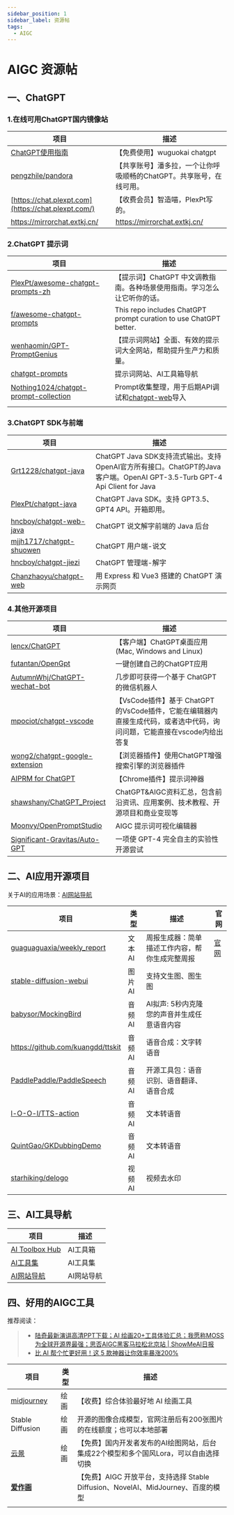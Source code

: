 ```yaml
---
sidebar_position: 1
sidebar_label: 资源帖
tags:
  - AIGC
---
```


# AIGC 资源帖

## 一、ChatGPT

### 1.在线可用ChatGPT国内镜像站

| **项目**                                                  | **描述**                                                     |
| --------------------------------------------------------- | ------------------------------------------------------------ |
| [ChatGPT使用指南](http://doc.wuguokai.cn/s/xPq1iNw_v)     | 【免费使用】wuguokai chatgpt                                 |
| [pengzhile/pandora](https://github.com/pengzhile/pandora) | 【共享账号】潘多拉，一个让你呼吸顺畅的ChatGPT。共享账号，在线可用。 |
| [https://chat.plexpt.com](https://chat.plexpt.com/)       | 【收费会员】智造喵，PlexPt写的。                             |
| <https://mirrorchat.extkj.cn/>                              | <https://mirrorchat.extkj.cn/>                                 |

### 2.ChatGPT 提示词

| **项目**                                                     | **描述**                                                     |
| ------------------------------------------------------------ | ------------------------------------------------------------ |
| [PlexPt/awesome-chatgpt-prompts-zh](https://github.com/PlexPt/awesome-chatgpt-prompts-zh) | 【提示词】ChatGPT 中文调教指南。各种场景使用指南。学习怎么让它听你的话。 |
| [f/awesome-chatgpt-prompts](https://github.com/f/awesome-chatgpt-prompts) | This repo includes ChatGPT prompt curation to use ChatGPT better. |
| [wenhaomin/GPT-PromptGenius](https://github.com/wenhaomin/GPT-PromptGenius) | 【提示词网站】全面、有效的提示词大全网站，帮助提升生产力和质量。 |
| [chatgpt-prompts](https://www.quanzhan.co/ai/chatgpt-prompts) | 提示词网站、AI工具箱导航                                     |
| [Nothing1024/chatgpt-prompt-collection](https://github.com/Nothing1024/chatgpt-prompt-collection) | Prompt收集整理，用于后期API调试和[chatgpt-web](https://github.com/Chanzhaoyu/chatgpt-web)导入 |
|                                                              |                                                              |

### 3.ChatGPT SDK与前端

| **项目**                                                     | **描述**                                                     |
| ------------------------------------------------------------ | ------------------------------------------------------------ |
| [Grt1228/chatgpt-java](https://github.com/Grt1228/chatgpt-java) | ChatGPT Java SDK支持流式输出。支持OpenAI官方所有接口。ChatGPT的Java客户端。OpenAI GPT-3.5-Turb GPT-4 Api Client for Java |
| [PlexPt/chatgpt-java](https://github.com/PlexPt/chatgpt-java) | ChatGPT Java SDK。支持 GPT3.5、 GPT4 API。开箱即用。         |
| [hncboy/chatgpt-web-java](https://github.com/hncboy/chatgpt-web-java) | ChatGPT 说文解字前端的 Java 后台                             |
| [mjjh1717/chatgpt-shuowen](https://github.com/mjjh1717/chatgpt-shuowen) | ChatGPT 用户端-说文                                          |
| [hncboy/chatgpt-jiezi](https://github.com/hncboy/chatgpt-jiezi) | ChatGPT 管理端-解字                                          |
| [Chanzhaoyu/chatgpt-web](https://github.com/Chanzhaoyu/chatgpt-web) | 用 Express 和 Vue3 搭建的 ChatGPT 演示网页                   |

### 4.其他开源项目

| **项目**                                                     | **描述**                                                     |
| ------------------------------------------------------------ | ------------------------------------------------------------ |
| [lencx/ChatGPT](https://github.com/lencx/ChatGPT)            | 【客户端】ChatGPT桌面应用(Mac, Windows and Linux)            |
| [futantan/OpenGpt](https://github.com/futantan/OpenGpt)      | 一键创建自己的ChatGPT应用                                    |
| [AutumnWhj/ChatGPT-wechat-bot](https://github.com/AutumnWhj/ChatGPT-wechat-bot) | 几步即可获得一个基于 ChatGPT 的微信机器人                    |
| [mpociot/chatgpt-vscode](https://github.com/mpociot/chatgpt-vscode) | 【VsCode插件】基于 ChatGPT 的VsCode插件，它能在编辑器内直接生成代码，或者选中代码，询问问题，它能直接在vscode内给出答复 |
| [wong2/chatgpt-google-extension](https://github.com/wong2/chatgpt-google-extension) | 【浏览器插件】使用ChatGPT增强搜索引擎的浏览器插件            |
| [AIPRM for ChatGPT](https://www.aiprm.com/)                  | 【Chrome插件】提示词神器                                     |
| [shawshany/ChatGPT_Project](https://github.com/shawshany/ChatGPT_Project) | ChatGPT&AIGC资料汇总，包含前沿资讯、应用案例、技术教程、开源项目和商业变现等 |
| [Moonvy/OpenPromptStudio](https://github.com/Moonvy/OpenPromptStudio) | AIGC 提示词可视化编辑器                                      |
| [Significant-Gravitas/Auto-GPT](https://github.com/Significant-Gravitas/Auto-GPT) | 一项使 GPT-4 完全自主的实验性开源尝试                        |

## 二、AI应用开源项目

关于AI的应用场景：[AI网站导航](https://123.lingduquan.com/)

| **项目**                                                     | 类型   | **描述**                                       | 官网                                                  |
| ------------------------------------------------------------ | ------ | ---------------------------------------------- | ----------------------------------------------------- |
| [guaguaguaxia/weekly_report](https://github.com/guaguaguaxia/weekly_report) | 文本AI | 周报生成器：简单描述工作内容，帮你生成完整周报 | [官网](https://github.com/guaguaguaxia/weekly_report) |
| [stable-diffusion-webui](https://github.com/AUTOMATIC1111/stable-diffusion-webui) | 图片AI | 支持文生图、图生图                             |                                                       |
| [babysor/MockingBird](https://github.com/babysor/MockingBird) | 音频AI | AI拟声: 5秒内克隆您的声音并生成任意语音内容    |                                                       |
| <https://github.com/kuangdd/ttskit>                            | 音频AI | 语音合成：文字转语音                           |                                                       |
| [PaddlePaddle/PaddleSpeech](https://github.com/PaddlePaddle/PaddleSpeech) | 音频AI | 开源工具包：语音识别、语音翻译、语音合成       |                                                       |
| [l-O-O-l/TTS-action](https://github.com/l-O-O-l/TTS-action)  | 音频AI | 文本转语音                                     |                                                       |
| [QuintGao/GKDubbingDemo](https://github.com/QuintGao/GKDubbingDemo) | 音频AI | 文本转语音                                     |                                                       |
| [starhiking/delogo](https://github.com/starhiking/delogo)    | 视频AI | 视频去水印                                     |                                                       |

## 三、AI工具导航

| **项目**                                            | **描述**   |
| --------------------------------------------------- | ---------- |
| [AI Toolbox Hub](https://www.quanzhan.co/ai/tools/) | AI工具箱   |
| [AI工具集](https://ai-bot.cn/)                      | AI工具集   |
| [AI网站导航](https://123.lingduquan.com/)           | AI网站导航 |

## 四、好用的AIGC工具

推荐阅读：

> - [陆奇最新演讲高清PPT下载；AI 绘画20+工具体验汇总；我愿称MOSS为全球开源界最强；思否AIGC黑客马拉松北京站 | ShowMeAI日报](https://juejin.cn/post/7226001971802587193)
> - [比 AI 帮个忙更好用！这 5 款神器让你效率暴涨200%](https://www.uisdc.com/5-ai-tools)

| **项目**                                  | 类型 | **描述**                                                     |
| ----------------------------------------- | ---- | ------------------------------------------------------------ |
| [midjourney](https://www.midjourney.com/) | 绘画 | 【收费】综合体验最好地 AI 绘画工具                           |
| Stable Diffusion                          | 绘画 | 开源的图像合成模型，官网注册后有200张图片的在线额度；也可以本地部署 |
| [云景](https://yunjing.gallery/)          | 绘画 | 【免费】国内开发者发布的AI绘图网站，后台集成22个模型和多个国风Lora，可以自由选择切换 |
| [**爱作画**](https://aizuohua.com/)       |      | 【免费】AIGC 开放平台，支持选择 Stable Diffusion、NovelAI、MidJourney、百度的模型 |
|                                           |      |                                                              |
